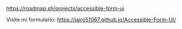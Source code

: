 https://roadmap.sh/projects/accessible-form-ui 

Visite mi formulario:  https://jairo51067.github.io/Accessible-Form-UI/
